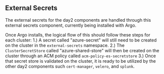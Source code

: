 ## External Secrets

The external secrets for the day2 components are handled through this external secrets component, currently being installed with Argo.    

Once Argo installs, the logical flow of this should follow these steps for each cluster:
1.)  A secret called "azure-secret" will still need to be created on the cluster in the `external-secrets` namespace. 
2.)  The `ClusterSecretStore` called "azure-shared-store" will then be created on the cluster through an ACM policy called `acm-policy-es-secretstore`
3.) Once that secret store is validated on the cluster, it is ready to be utilized by the other day2 components such `cert-manager`, `velero`, and `splunk`.

